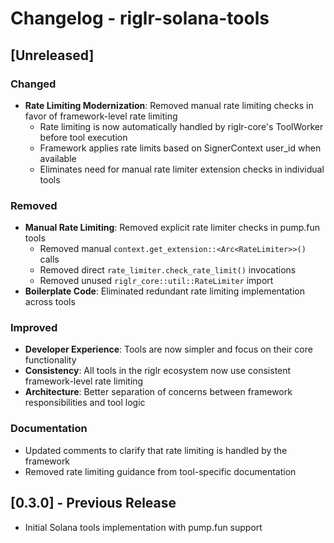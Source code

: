 # Changelog - riglr-solana-tools

## [Unreleased]

### Changed
- **Rate Limiting Modernization**: Removed manual rate limiting checks in favor of framework-level rate limiting
  - Rate limiting is now automatically handled by riglr-core's ToolWorker before tool execution
  - Framework applies rate limits based on SignerContext user_id when available
  - Eliminates need for manual rate limiter extension checks in individual tools

### Removed
- **Manual Rate Limiting**: Removed explicit rate limiter checks in pump.fun tools
  - Removed manual `context.get_extension::<Arc<RateLimiter>>()` calls
  - Removed direct `rate_limiter.check_rate_limit()` invocations
  - Removed unused `riglr_core::util::RateLimiter` import
- **Boilerplate Code**: Eliminated redundant rate limiting implementation across tools

### Improved
- **Developer Experience**: Tools are now simpler and focus on their core functionality
- **Consistency**: All tools in the riglr ecosystem now use consistent framework-level rate limiting
- **Architecture**: Better separation of concerns between framework responsibilities and tool logic

### Documentation
- Updated comments to clarify that rate limiting is handled by the framework
- Removed rate limiting guidance from tool-specific documentation

## [0.3.0] - Previous Release
- Initial Solana tools implementation with pump.fun support